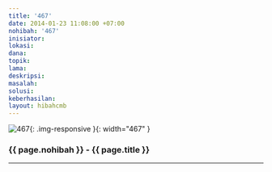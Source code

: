 ```yaml
---
title: '467'
date: 2014-01-23 11:08:00 +07:00
nohibah: '467'
inisiator:
lokasi:
dana:
topik:
lama:
deskripsi:
masalah:
solusi:
keberhasilan:
layout: hibahcmb
---
```


![467](/static/img/hibahcmb/467.png){: .img-responsive }{: width="467" }

### {{ page.nohibah }} - {{ page.title }}

---
